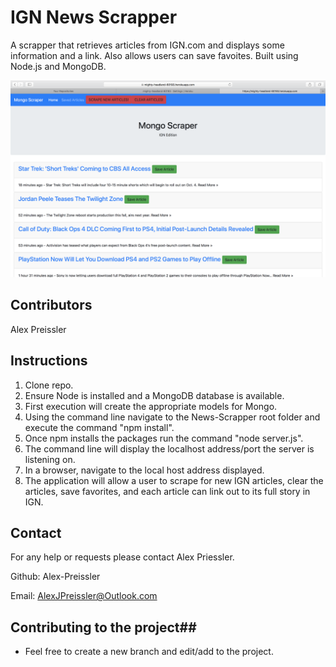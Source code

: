 # IGN News Scrapper #

A scrapper that retrieves articles from IGN.com and displays some information and a link. Also allows users can save favoites. 
Built using Node.js and MongoDB.

![IGN News Scrapper](./public/images/IGN-Scrapper.png)


## Contributors ##

Alex Preissler

## Instructions ##

1. Clone repo.
2. Ensure Node is installed and a MongoDB database is available.
3. First execution will create the appropriate models for Mongo.
6. Using the command line navigate to the News-Scrapper root folder and execute the command "npm install".
6. Once npm installs the packages run the command "node server.js".
7. The command line will display the localhost address/port the server is listening on.
8. In a browser, navigate to the local host address displayed.
9. The application will allow a user to scrape for new IGN articles, clear the articles, save favorites, and each article can link out to its full story in IGN.

## Contact ##

For any help or requests please contact Alex Priessler.

Github: Alex-Preissler

Email: AlexJPreissler@Outlook.com

## Contributing to the project##

* Feel free to create a new branch and edit/add to the project.





